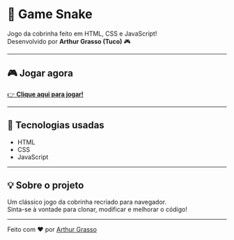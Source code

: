 # 🐍 Game Snake

Jogo da cobrinha feito em HTML, CSS e JavaScript!  
Desenvolvido por **Arthur Grasso (Tuco)** 🎮  

---

## 🎮 Jogar agora

[👉 **Clique aqui para jogar!**](https://arthuersg.github.io/Game-Snake/)  

---

## 🧩 Tecnologias usadas
- HTML
- CSS
- JavaScript

---

## 💡 Sobre o projeto
Um clássico jogo da cobrinha recriado para navegador.  
Sinta-se à vontade para clonar, modificar e melhorar o código!

---

Feito com ❤️ por [Arthur Grasso](https://github.com/ArthuerSG)
